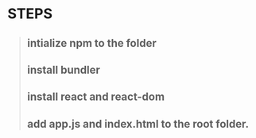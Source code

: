 
# STEPS

> ## intialize npm to the folder
> ## install bundler
> ## install react and react-dom
> ## add app.js and index.html to the root folder.